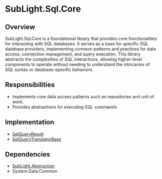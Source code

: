 # SubLight.Sql.Core
## Overview
  SubLight.Sql.Core is a foundational library that provides core functionalities for interacting with SQL databases. It serves as a base for specific SQL database providers, implementing common patterns and practices for data access, connection management, and query execution. This library abstracts the complexities of SQL interactions, allowing higher-level components to operate without needing to understand the intricacies of SQL syntax or database-specific behaviors.
  ## Responsibilities
  - Implements core data access patterns such as repositories and unit of work.
  - Provides abstractions for executing SQL commands
## Implementation
- [SqlQueryResult](./Sql/SqlQueryResult.design.md)
- [SqlQueryTranslatorBase](./Sql/SqlQueryTranslatorBase.design.md)
	
## Dependencies
- [SubLight.Abstraction](./SubLight.Abstraction.design.md)
- System.Data.Common